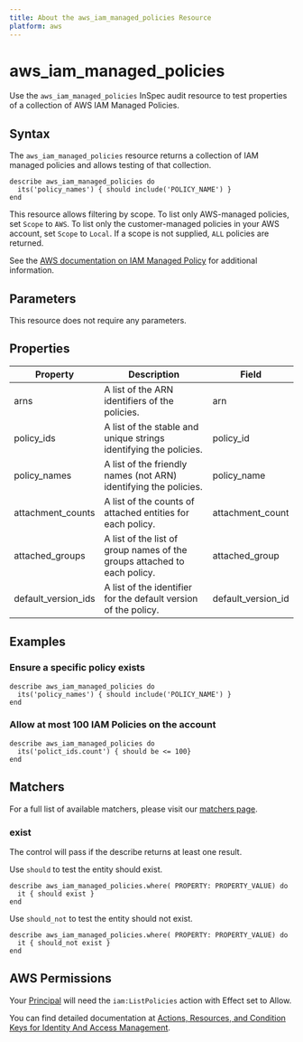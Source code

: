 ```yaml
---
title: About the aws_iam_managed_policies Resource
platform: aws
---
```


# aws\_iam\_managed\_policies

Use the `aws_iam_managed_policies` InSpec audit resource to test properties of a collection of AWS IAM Managed Policies.

## Syntax

The `aws_iam_managed_policies` resource returns a collection of IAM managed policies and allows testing of that collection.

    describe aws_iam_managed_policies do
      its('policy_names') { should include('POLICY_NAME') }
    end

This resource allows filtering by scope.
To list only AWS-managed policies, set `Scope` to `AWS`. To list only the customer-managed policies in your AWS account, set `Scope` to `Local`. If a scope is not supplied, `ALL` policies are returned.

See the [AWS documentation on IAM Managed Policy](https://docs.aws.amazon.com/AWSCloudFormation/latest/UserGuide/aws-resource-iam-managedpolicy.html) for additional information.

## Parameters

This resource does not require any parameters.

## Properties

| Property              | Description | Field |
| ---                  | --- | --- |
|arns                  | A list of the ARN identifiers of the policies. | arn |
|policy\_ids           | A list of the stable and unique strings identifying the policies. | policy_id |
|policy\_names         | A list of the friendly names (not ARN) identifying the policies.| policy_name |
|attachment\_counts    | A list of the counts of attached entities for each policy. | attachment_count |
|attached_groups      | A list of the list of group names of the groups attached to each policy. | attached_group |
|default\_version\_ids | A list of the identifier for the default version of the policy. | default\_version\_id |

## Examples

### Ensure a specific policy exists

    describe aws_iam_managed_policies do
      its('policy_names') { should include('POLICY_NAME') }
    end

### Allow at most 100 IAM Policies on the account

    describe aws_iam_managed_policies do
      its('polict_ids.count') { should be <= 100}
    end

## Matchers

For a full list of available matchers, please visit our [matchers page](https://www.inspec.io/docs/reference/matchers/).

### exist

The control will pass if the describe returns at least one result.

Use `should` to test the entity should exist.

    describe aws_iam_managed_policies.where( PROPERTY: PROPERTY_VALUE) do
      it { should exist }
    end

Use `should_not` to test the entity should not exist.

    describe aws_iam_managed_policies.where( PROPERTY: PROPERTY_VALUE) do
      it { should_not exist }
    end

## AWS Permissions

Your [Principal](https://docs.aws.amazon.com/IAM/latest/UserGuide/intro-structure.html#intro-structure-principal) will need the `iam:ListPolicies` action with Effect set to Allow.

You can find detailed documentation at [Actions, Resources, and Condition Keys for Identity And Access Management](https://docs.aws.amazon.com/IAM/latest/UserGuide/list_identityandaccessmanagement.html).
